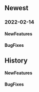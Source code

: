 ## Newest

### 2022-02-14

#### NewFeatures

#### BugFixes

## History

#### NewFeatures

#### BugFixes
